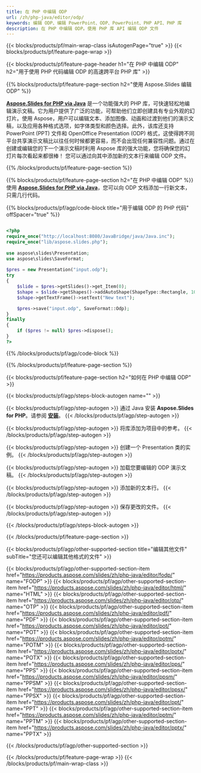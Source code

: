 ```yaml
---
title: 在 PHP 中编辑 ODP
url: /zh/php-java/editor/odp/
keywords: 编辑 ODP、编辑 PowerPoint、ODP、PowerPoint、PHP API、PHP 库
description: 在 PHP 中编辑 ODP。使用 PHP 库 API 编辑 ODP 文件
---
```


{{< blocks/products/pf/main-wrap-class isAutogenPage="true" >}}
{{< blocks/products/pf/feature-page-wrap >}}

{{< blocks/products/pf/feature-page-header h1="在 PHP 中编辑 ODP" h2="用于使用 PHP 代码编辑 ODP 的高速跨平台 PHP 库" >}}

{{% blocks/products/pf/feature-page-section h2="使用 Aspose.Slides 编辑 ODP" %}}

[**Aspose.Slides for PHP via Java**](https://products.aspose.com/slides/zh/php-java/) 是一个功能强大的 PHP 库，可快速轻松地编辑演示文稿。它为用户提供了广泛的功能，可帮助他们立即创建具有专业外观的幻灯片。使用 Aspose，用户可以编辑文本、添加图像、动画和过渡到他们的演示文稿，以及应用各种格式选项，如字体类型和颜色选择。此外，该库还支持 PowerPoint (PPT) 文件和 OpenOffice Presentation (ODP) 格式，这使得跨不同平台共享演示文稿比以往任何时候都更容易，而不会出现任何兼容性问题。通过在创建或编辑您的下一个演示文稿时利用 Aspose 库的强大功能，您将确保您的幻灯片每次看起来都很棒！
您可以通过向其中添加新的文本行来编辑 ODP 文件。 

{{% /blocks/products/pf/feature-page-section %}}

{{% blocks/products/pf/feature-page-section  h2="在 PHP 中编辑 ODP" %}}
使用 [**Aspose.Slides for PHP via Java**](https://products.aspose.com/slides/zh/php-java/)，您可以向 ODP 文档添加一行新文本，只需几行代码。

{{% blocks/products/pf/agp/code-block title="用于编辑 ODP 的 PHP 代码" offSpacer="true" %}}

```php

<?php
require_once("http://localhost:8080/JavaBridge/java/Java.inc");
require_once("lib/aspose.slides.php");
 
use aspose\slides\Presentation;
use aspose\slides\SaveFormat;
 
$pres = new Presentation("input.odp");
try
{
    $slide = $pres->getSlides()->get_Item(0);     
    $shape = $slide->getShapes()->addAutoShape(ShapeType::Rectangle, 10, 10, 100, 50);
    $shape->getTextFrame()->setText("New text");

    $pres->save("input.odp", SaveFormat::Odp);
}
finally
{
    if ($pres != null) $pres->dispose();
}
?>
```
{{% /blocks/products/pf/agp/code-block %}}

{{% /blocks/products/pf/feature-page-section %}}

{{< blocks/products/pf/feature-page-section  h2="如何在 PHP 中编辑 ODP" >}}

{{< blocks/products/pf/agp/steps-block-autogen name="" >}}


{{< blocks/products/pf/agp/step-autogen >}}
通过 Java 安装 **Aspose.Slides for PHP**。请参阅 [**安装**](https://docs.aspose.com/slides/php-java/installation/)。
{{< /blocks/products/pf/agp/step-autogen >}}

{{< blocks/products/pf/agp/step-autogen >}}
将库添加为项目中的参考。
{{< /blocks/products/pf/agp/step-autogen >}}

{{< blocks/products/pf/agp/step-autogen >}}
创建一个 Presentation 类的实例。
{{< /blocks/products/pf/agp/step-autogen >}}

{{< blocks/products/pf/agp/step-autogen >}}
加载您要编辑的 ODP 演示文稿。
{{< /blocks/products/pf/agp/step-autogen >}}

{{< blocks/products/pf/agp/step-autogen >}}
添加新的文本行。
{{< /blocks/products/pf/agp/step-autogen >}}

{{< blocks/products/pf/agp/step-autogen >}}
保存更改的文件。
{{< /blocks/products/pf/agp/step-autogen >}}

{{< /blocks/products/pf/agp/steps-block-autogen >}}


{{< /blocks/products/pf/feature-page-section >}}

{{< blocks/products/pf/agp/other-supported-section title="编辑其他文件" subTitle="您还可以编辑其他格式的文件" >}}

{{< blocks/products/pf/agp/other-supported-section-item href="https://products.aspose.com/slides/zh/php-java/editor/fodp/" name="FODP" >}}
{{< blocks/products/pf/agp/other-supported-section-item href="https://products.aspose.com/slides/zh/php-java/editor/html/" name="HTML" >}}
{{< blocks/products/pf/agp/other-supported-section-item href="https://products.aspose.com/slides/zh/php-java/editor/otp/" name="OTP" >}}
{{< blocks/products/pf/agp/other-supported-section-item href="https://products.aspose.com/slides/zh/php-java/editor/pdf/" name="PDF" >}}
{{< blocks/products/pf/agp/other-supported-section-item href="https://products.aspose.com/slides/zh/php-java/editor/pot/" name="POT" >}}
{{< blocks/products/pf/agp/other-supported-section-item href="https://products.aspose.com/slides/zh/php-java/editor/potm/" name="POTM" >}}
{{< blocks/products/pf/agp/other-supported-section-item href="https://products.aspose.com/slides/zh/php-java/editor/potx/" name="POTX" >}}
{{< blocks/products/pf/agp/other-supported-section-item href="https://products.aspose.com/slides/zh/php-java/editor/pps/" name="PPS" >}}
{{< blocks/products/pf/agp/other-supported-section-item href="https://products.aspose.com/slides/zh/php-java/editor/ppsm/" name="PPSM" >}}
{{< blocks/products/pf/agp/other-supported-section-item href="https://products.aspose.com/slides/zh/php-java/editor/ppsx/" name="PPSX" >}}
{{< blocks/products/pf/agp/other-supported-section-item href="https://products.aspose.com/slides/zh/php-java/editor/ppt/" name="PPT" >}}
{{< blocks/products/pf/agp/other-supported-section-item href="https://products.aspose.com/slides/zh/php-java/editor/pptm/" name="PPTM" >}}
{{< blocks/products/pf/agp/other-supported-section-item href="https://products.aspose.com/slides/zh/php-java/editor/pptx/" name="PPTX" >}}


{{< /blocks/products/pf/agp/other-supported-section >}}

{{< /blocks/products/pf/feature-page-wrap >}}
{{< /blocks/products/pf/main-wrap-class >}}